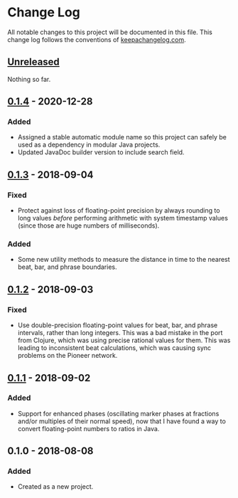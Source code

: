 # Change Log

All notable changes to this project will be documented in this file.
This change log follows the conventions of
[keepachangelog.com](http://keepachangelog.com/).

## [Unreleased][unreleased]

Nothing so far.

## [0.1.4] - 2020-12-28

### Added

- Assigned a stable automatic module name so this project can safely
  be used as a dependency in modular Java projects.
- Updated JavaDoc builder version to include search field.

## [0.1.3] - 2018-09-04

### Fixed

- Protect against loss of floating-point precision by always rounding
  to long values _before_ performing arithmetic with system timestamp
  values (since those are huge numbers of milliseconds).

### Added

- Some new utility methods to measure the distance in time to the
  nearest beat, bar, and phrase boundaries.

## [0.1.2] - 2018-09-03

### Fixed

- Use double-precision floating-point values for beat, bar, and phrase
  intervals, rather than long integers. This was a bad mistake in the
  port from Clojure, which was using precise rational values for them.
  This was leading to inconsistent beat calculations, which was causing
  sync problems on the Pioneer network.

## [0.1.1] - 2018-09-02

### Added

- Support for enhanced phases (oscillating marker phases at fractions
  and/or multiples of their normal speed), now that I have found a way
  to convert floating-point numbers to ratios in Java.

## 0.1.0 - 2018-08-08

### Added

- Created as a new project.

[unreleased]: https://github.com/Deep-Symmetry/electro/compare/v0.1.4...HEAD
[0.1.4]: https://github.com/Deep-Symmetry/electro/compare/v0.1.3...v0.1.4
[0.1.3]: https://github.com/Deep-Symmetry/electro/compare/v0.1.2...v0.1.3
[0.1.2]: https://github.com/Deep-Symmetry/electro/compare/v0.1.1...v0.1.2
[0.1.1]: https://github.com/Deep-Symmetry/electro/compare/v0.1.0...v0.1.1
